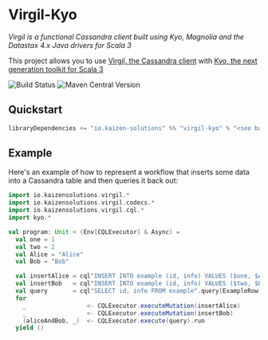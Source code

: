 # Virgil-Kyo

_Virgil is a functional Cassandra client built using Kyo, Magnolia and the Datastax 4.x Java drivers for Scala 3_

This project allows you to use [Virgil, the Cassandra client](https://github.com/kaizen-solutions/virgil) with [Kyo, the next generation toolkit for Scala 3](https://github.com/getkyo/kyo)

![Build Status](https://github.com/kaizen-solutions/virgil-kyo/actions/workflows/ci.yml/badge.svg)
![Maven Central Version](https://img.shields.io/maven-central/v/io.kaizen-solutions/virgil-kyo_3)

## Quickstart

```scala
libraryDependencies += "io.kaizen-solutions" %% "virgil-kyo" % "<see badge for latest version>"
```

## Example

Here's an example of how to represent a workflow that inserts some data into a Cassandra table and then queries it back out:

```scala
import io.kaizensolutions.virgil.*
import io.kaizensolutions.virgil.codecs.*
import io.kaizensolutions.virgil.cql.*
import kyo.*

val program: Unit < (Env[CQLExecutor] & Async) =
  val one = 1
  val two = 2
  val Alice = "Alice"
  val Bob = "Bob"

  val insertAlice = cql"INSERT INTO example (id, info) VALUES ($one, $Alice)".mutation
  val insertBob   = cql"INSERT INTO example (id, info) VALUES ($two, $Bob)".mutation
  val query       = cql"SELECT id, info FROM example".query[ExampleRow]
  for
    _                 <- CQLExecutor.executeMutation(insertAlice)
    _                 <- CQLExecutor.executeMutation(insertBob)
    (aliceAndBob, _)  <- CQLExecutor.execute(query).run
  yield ()
```
